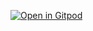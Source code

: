 [![Open in Gitpod](https://gitpod.io/button/open-in-gitpod.svg)](https://gitpod.io/#https://github.com/tele-studio/tele/tree/1.0-gitpod)
